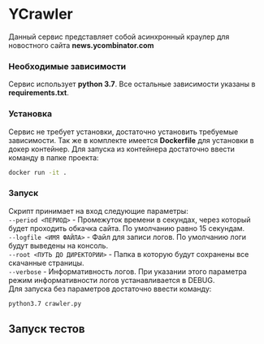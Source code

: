 # YCrawler 

Данный сервис представляет собой асинхронный краулер для новостного сайта **news.ycombinator.com**


### Необходимые зависимости

Сервис использует **python 3.7**.
Все остальные зависимости указаны в **requirements.txt**.

### Установка

Сервис не требует установки, достаточно установить требуемые зависимости.
Так же в комплекте имеется **Dockerfile** для установки в докер контейнер.
Для запуска из контейнера достаточно ввести команду в папке проекта:
```bash
docker run -it .
```

### Запуск
Скрипт принимает на вход следующие параметры:</br>
`--period <ПЕРИОД>` - Промежуток времени в секундах, через который будет проходить обкачка сайта. По умолчанию равно 15 секундам.<br/>
`--logfile <ИМЯ ФАЙЛА>` - Файл для записи логов. По умолчанию логи будут выведены на консоль.<br/>
`--root <ПУТЬ ДО ДИРЕКТОРИИ>` - Папка в которую будут сохранены все скачанные страницы.<br/>
`--verbose` - Информативность логов. При указании этого параметра режим информативности логов устанавливается в DEBUG.<br/>
Для запуска без параметров достаточно ввести команду:

```bash
python3.7 crawler.py
```

## Запуск тестов

